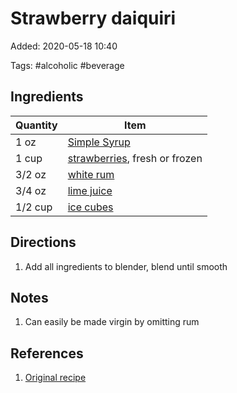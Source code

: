 # Strawberry daiquiri

Added: 2020-05-18 10:40

Tags: #alcoholic #beverage

## Ingredients

| Quantity | Item                                                          |
| -------- | ------------------------------------------------------------- |
| 1 oz     | [Simple Syrup](Recipes/simple-syrup.md)                       |
| 1 cup    | [strawberries](../Ingredients/strawberry.md), fresh or frozen |
| 3/2 oz   | [white rum](../Ingredients/rum.md)                            |
| 3/4 oz   | [lime juice](../Ingredients/lime%20juice.md)                  |
| 1/2 cup  | [ice cubes](../Ingredients/ice.md)                            |

## Directions

1. Add all ingredients to blender, blend until smooth

## Notes

1. Can easily be made virgin by omitting rum

## References

1. [Original recipe](https://whitneybond.com/wprm_print/31641)
